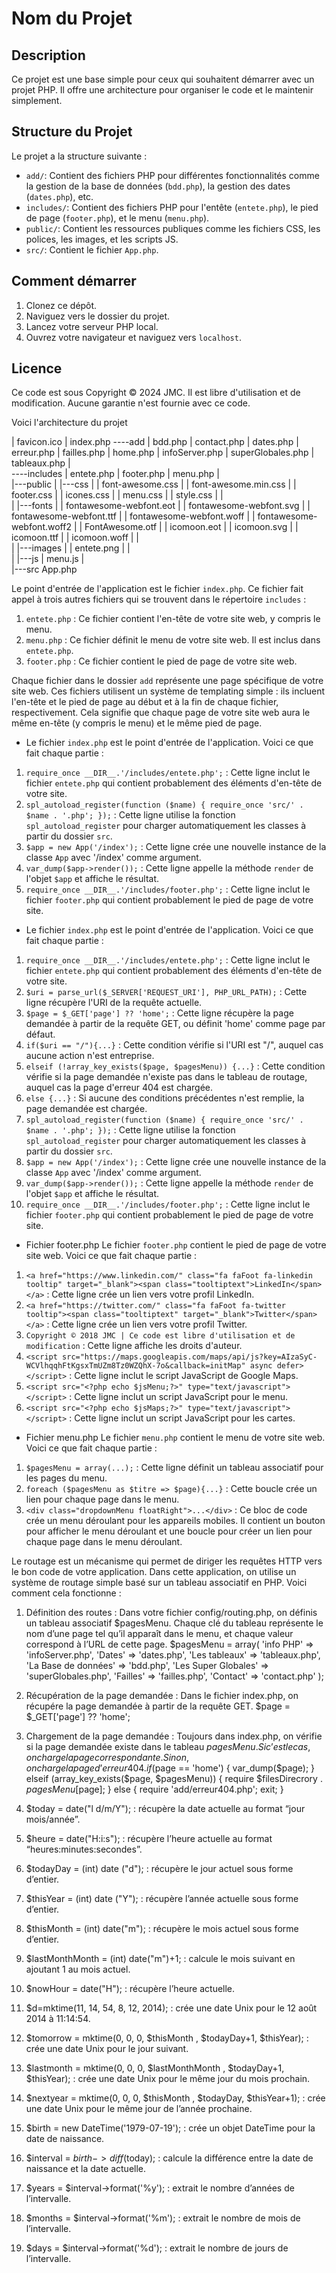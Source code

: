 # Nom du Projet

## Description

Ce projet est une base simple pour ceux qui souhaitent démarrer avec un projet PHP. Il offre une architecture pour organiser le code et le maintenir simplement.

## Structure du Projet

Le projet a la structure suivante :

- `add/`: Contient des fichiers PHP pour différentes fonctionnalités comme la gestion de la base de données (`bdd.php`), la gestion des dates (`dates.php`), etc.
- `includes/`: Contient des fichiers PHP pour l'entête (`entete.php`), le pied de page (`footer.php`), et le menu (`menu.php`).
- `public/`: Contient les ressources publiques comme les fichiers CSS, les polices, les images, et les scripts JS.
- `src/`: Contient le fichier `App.php`.

## Comment démarrer

1. Clonez ce dépôt.
2. Naviguez vers le dossier du projet.
3. Lancez votre serveur PHP local.
4. Ouvrez votre navigateur et naviguez vers `localhost`.

## Licence

Ce code est sous Copyright © 2024 JMC. Il est libre d'utilisation et de modification. Aucune garantie n'est fournie avec ce code.


Voici l'architecture du projet

|   favicon.ico
|   index.php
----add
|       bdd.php
|       contact.php
|       dates.php
|       erreur.php
|       failles.php
|       home.php
|       infoServer.php
|       superGlobales.php
|       tableaux.php
|       
----includes
|       entete.php
|       footer.php
|       menu.php
|       
|---public
|   |---css
|   |       font-awesome.css
|   |       font-awesome.min.css
|   |       footer.css
|   |       icones.css
|   |       menu.css
|   |       style.css
|   |       
|   |---fonts
|   |       fontawesome-webfont.eot
|   |       fontawesome-webfont.svg
|   |       fontawesome-webfont.ttf
|   |       fontawesome-webfont.woff
|   |       fontawesome-webfont.woff2
|   |       FontAwesome.otf
|   |       icomoon.eot
|   |       icomoon.svg
|   |       icomoon.ttf
|   |       icomoon.woff
|   |       
|   |---images
|   |       entete.png
|   |       
|   |---js
|           menu.js
|           
|---src
        App.php
        
Le point d'entrée de l'application est le fichier `index.php`. Ce fichier fait appel à trois autres fichiers qui se trouvent dans le répertoire `includes` :
1.	`entete.php` : Ce fichier contient l'en-tête de votre site web, y compris le menu.
2.	`menu.php` : Ce fichier définit le menu de votre site web. Il est inclus dans `entete.php`.
3.	`footer.php` : Ce fichier contient le pied de page de votre site web.

Chaque fichier dans le dossier `add` représente une page spécifique de votre site web. Ces fichiers utilisent un système de templating simple : ils incluent l'en-tête et le pied de page au début et à la fin de chaque fichier, respectivement. Cela signifie que chaque page de votre site web aura le même en-tête (y compris le menu) et le même pied de page.


- Le fichier `index.php` est le point d'entrée de l'application. Voici ce que fait chaque partie :
1.	`require_once __DIR__.'/includes/entete.php';` : Cette ligne inclut le fichier `entete.php` qui contient probablement des éléments d'en-tête de votre site.
2.	`spl_autoload_register(function ($name) { require_once 'src/' . $name . '.php'; });` : Cette ligne utilise la fonction `spl_autoload_register` pour charger automatiquement les classes à partir du dossier `src`.
3.	`$app = new App('/index');` : Cette ligne crée une nouvelle instance de la classe `App` avec '/index' comme argument.
4.	`var_dump($app->render());` : Cette ligne appelle la méthode `render` de l'objet `$app` et affiche le résultat.
5.	`require_once __DIR__.'/includes/footer.php';` : Cette ligne inclut le fichier `footer.php` qui contient probablement le pied de page de votre site.

- Le fichier `index.php` est le point d'entrée de l'application. Voici ce que fait chaque partie :
1.	`require_once __DIR__.'/includes/entete.php';` : Cette ligne inclut le fichier `entete.php` qui contient probablement des éléments d'en-tête de votre site.
2.	`$uri = parse_url($_SERVER['REQUEST_URI'], PHP_URL_PATH);` : Cette ligne récupère l'URI de la requête actuelle.
3.	`$page = $_GET['page'] ?? 'home';` : Cette ligne récupère la page demandée à partir de la requête GET, ou définit 'home' comme page par défaut.
4.	`if($uri == "/"){...}` : Cette condition vérifie si l'URI est "/", auquel cas aucune action n'est entreprise.
5.	`elseif (!array_key_exists($page, $pagesMenu)) {...}` : Cette condition vérifie si la page demandée n'existe pas dans le tableau de routage, auquel cas la page d'erreur 404 est chargée.
6.	`else {...}` : Si aucune des conditions précédentes n'est remplie, la page demandée est chargée.
7.	`spl_autoload_register(function ($name) { require_once 'src/' . $name . '.php'; });` : Cette ligne utilise la fonction `spl_autoload_register` pour charger automatiquement les classes à partir du dossier `src`.
8.	`$app = new App('/index');` : Cette ligne crée une nouvelle instance de la classe `App` avec '/index' comme argument.
9.	`var_dump($app->render());` : Cette ligne appelle la méthode `render` de l'objet `$app` et affiche le résultat.
10.	`require_once __DIR__.'/includes/footer.php';` : Cette ligne inclut le fichier `footer.php` qui contient probablement le pied de page de votre site.

- Fichier footer.php
Le fichier `footer.php` contient le pied de page de votre site web. Voici ce que fait chaque partie :
1.	`<a href="https://www.linkedin.com/" class="fa faFoot fa-linkedin tooltip" target="_blank"><span class="tooltiptext">LinkedIn</span></a>` : Cette ligne crée un lien vers votre profil LinkedIn.
2.	`<a href="https://twitter.com/" class="fa faFoot fa-twitter tooltip"><span class="tooltiptext" target="_blank">Twitter</span></a>` : Cette ligne crée un lien vers votre profil Twitter.
3.	`Copyright © 2018 JMC | Ce code est libre d'utilisation et de modification` : Cette ligne affiche les droits d'auteur.
4.	`<script src="https://maps.googleapis.com/maps/api/js?key=AIzaSyC-WCVlhqqhFtKgsxTmUZm8Tz0WZQhX-7o&callback=initMap" async defer></script>` : Cette ligne inclut le script JavaScript de Google Maps.
5.	`<script src="<?php echo $jsMenu;?>" type="text/javascript"></script>` : Cette ligne inclut un script JavaScript pour le menu.
6.	`<script src="<?php echo $jsMaps;?>" type="text/javascript"></script>` : Cette ligne inclut un script JavaScript pour les cartes.

- Fichier menu.php
Le fichier `menu.php` contient le menu de votre site web. Voici ce que fait chaque partie :
1.	`$pagesMenu = array(...);` : Cette ligne définit un tableau associatif pour les pages du menu.
2.	`foreach ($pagesMenu as $titre => $page){...}` : Cette boucle crée un lien pour chaque page dans le menu.
3.	`<div class="dropdownMenu floatRight">...</div>` : Ce bloc de code crée un menu déroulant pour les appareils mobiles. Il contient un bouton pour afficher le menu déroulant et une boucle pour créer un lien pour chaque page dans le menu déroulant.

Le routage est un mécanisme qui permet de diriger les requêtes HTTP vers le bon code de votre application. Dans cette application, on utilise un système de routage simple basé sur un tableau associatif en PHP.
Voici comment cela fonctionne :

1.	Définition des routes : Dans votre fichier config/routing.php, on définis un tableau associatif $pagesMenu. Chaque clé du tableau représente le nom d’une page tel qu’il apparaît dans le menu, et chaque valeur correspond à l’URL de cette page.
$pagesMenu = array(
    'info PHP' => 'infoServer.php',
    'Dates' => 'dates.php',
    'Les tableaux' => 'tableaux.php',
    'La Base de données' => 'bdd.php',
    'Les Super Globales' => 'superGlobales.php',
    'Failles' => 'failles.php',
    'Contact' => 'contact.php'
);

2.	Récupération de la page demandée : Dans le fichier index.php, on récupére la page demandée à partir de la requête GET.
$page = $_GET['page'] ?? 'home';

3.	Chargement de la page demandée : Toujours dans index.php, on vérifie si la page demandée existe dans le tableau $pagesMenu. Si c’est le cas, on charge la page correspondante. Sinon, on charge la page d’erreur 404.
if ($page == 'home') {
    var_dump($page);
} elseif (array_key_exists($page, $pagesMenu)) {
    require $filesDirecrory . $pagesMenu[$page];
} else {
    require 'add/erreur404.php';
    exit;
}

1.	$today = date("l d/m/Y"); : récupère la date actuelle au format “jour mois/année”.
2.	$heure = date("H:i:s"); : récupère l’heure actuelle au format “heures:minutes:secondes”.
3.	$todayDay = (int) date ("d"); : récupère le jour actuel sous forme d’entier.
4.	$thisYear = (int) date ("Y"); : récupère l’année actuelle sous forme d’entier.
5.	$thisMonth = (int) date("m"); : récupère le mois actuel sous forme d’entier.
6.	$lastMonthMonth = (int) date("m")+1; : calcule le mois suivant en ajoutant 1 au mois actuel.
7.	$nowHour = date("H"); : récupère l’heure actuelle.
8.	$d=mktime(11, 14, 54, 8, 12, 2014); : crée une date Unix pour le 12 août 2014 à 11:14:54.
9.	$tomorrow = mktime(0, 0, 0, $thisMonth , $todayDay+1, $thisYear); : crée une date Unix pour le jour suivant.
10.	$lastmonth = mktime(0, 0, 0, $lastMonthMonth , $todayDay+1, $thisYear); : crée une date Unix pour le même jour du mois prochain.
11.	$nextyear = mktime(0, 0, 0, $thisMonth , $todayDay, $thisYear+1); : crée une date Unix pour le même jour de l’année prochaine.
12.	$birth = new DateTime('1979-07-19'); : crée un objet DateTime pour la date de naissance.
13.	$interval = $birth->diff($today); : calcule la différence entre la date de naissance et la date actuelle.
14.	$years = $interval->format('%y'); : extrait le nombre d’années de l’intervalle.
15.	$months = $interval->format('%m'); : extrait le nombre de mois de l’intervalle.
16.	$days = $interval->format('%d'); : extrait le nombre de jours de l’intervalle.
